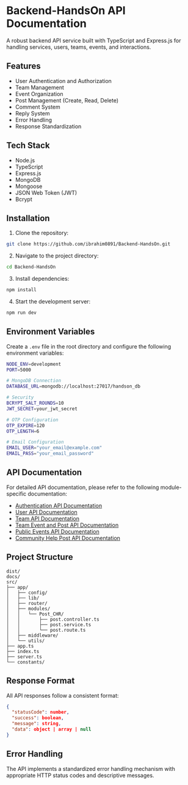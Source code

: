 # Backend-HandsOn API Documentation

A robust backend API service built with TypeScript and Express.js for handling services, users, teams, events, and interactions.

## Features

- User Authentication and Authorization
- Team Management
- Event Organization
- Post Management (Create, Read, Delete)
- Comment System
- Reply System
- Error Handling
- Response Standardization

## Tech Stack

- Node.js
- TypeScript
- Express.js
- MongoDB
- Mongoose
- JSON Web Token (JWT)
- Bcrypt

## Installation

1. Clone the repository:
```bash
git clone https://github.com/ibrahim0891/Backend-HandsOn.git
```

2. Navigate to the project directory:
```bash
cd Backend-HandsOn
```

3. Install dependencies:
```bash
npm install
```

4. Start the development server:
```bash
npm run dev
```

## Environment Variables

Create a `.env` file in the root directory and configure the following environment variables:
```bash
NODE_ENV=development
PORT=5000

# MongoDB Connection
DATABASE_URL=mongodb://localhost:27017/handson_db 

# Security
BCRYPT_SALT_ROUNDS=10
JWT_SECRET=your_jwt_secret

# OTP Configuration
OTP_EXPIRE=120
OTP_LENGTH=6

# Email Configuration
EMAIL_USER="your_email@example.com"
EMAIL_PASS="your_email_password"
```

## API Documentation

For detailed API documentation, please refer to the following module-specific documentation:

- [Authentication API Documentation](./docs/auth.docs.md)
- [User API Documentation](./docs/user.docs.md)
- [Team API Documentation](./docs/team.docs.md)
- [Team Event and Post API Documentation](./docs/team.service.docs.md)
- [Public Events API Documentation](./docs/event.docs.md) 
- [Community Help Post API Documentation](./docs/post.docs.md)

## Project Structure

```
dist/
docs/
src/
├── app/
│   ├── config/
│   ├── lib/ 
│   ├── router/
│   ├── modules/
│   │   └── Post_CHR/
│   │       ├── post.controller.ts
│   │       ├── post.service.ts
│   │       └── post.route.ts
│   ├── middleware/
│   └── utils/
├── app.ts
├── index.ts
├── server.ts
└── constants/
```

## Response Format

All API responses follow a consistent format:

```json
{
  "statusCode": number,
  "success": boolean,
  "message": string,
  "data": object | array | null
}
```

## Error Handling

The API implements a standardized error handling mechanism with appropriate HTTP status codes and descriptive messages.

